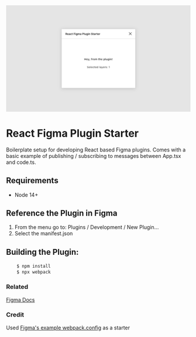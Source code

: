 ![Screenshot of App](https://github.com/ScottSavarie/react-figma-plugin-starter/blob/main/src/assets/youShouldDeleteThis.jpg?raw=true)

# React Figma Plugin Starter

Boilerplate setup for developing React based Figma plugins. Comes with a basic example of publishing / subscribing to messages between App.tsx and code.ts.

## Requirements

- Node 14+

## Reference the Plugin in Figma

1. From the menu go to: Plugins / Development / New Plugin...
1. Select the manifest.json

## Building the Plugin:

```
    $ npm install
    $ npx webpack
```

### Related

[Figma Docs](https://www.figma.com/plugin-docs)

### Credit

Used [Figma's example webpack.config](https://github.com/figma/plugin-samples/tree/master/react) as a starter
